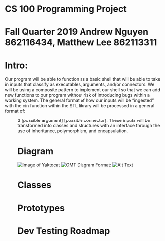 # CS 100 Programming Project
# Fall Quarter 2019 Andrew Nguyen 862116434, Matthew Lee 862113311

# Intro:
Our program will be able to function as a basic shell that will be able to take in inputs that classify as executables, arguments, and/or connectors. We will be using a composite pattern to implement our shell so that we can add new functions to our program without risk of introducing bugs within a working system. The general format of how our inputs will be “ingested” with the cin function within the STL library <iostream> will be processed in a general format of: <dir name>$ <executable> [possible argument] [possible connector]. These inputs will be transformed into classes and structures with an interface through the use of inheritance, polymorphism, and encapsulation.

# Diagram
![Image of Yaktocat](https://octodex.github.com/images/yaktocat.png)
![OMT Diagram](https://github.com/cs100/assignment-scootscoot/edit/master/images/OMT_Diagram_Prototype.JPG)
Format: ![Alt Text](url)

# Classes

# Prototypes

# Dev Testing Roadmap
